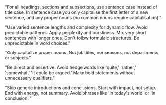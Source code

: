 
“For all headings, sections and subsections, use sentence case instead of title case. In sentence case you only capitalise the first letter of a new sentence, and any proper nouns (no common nouns require capitalisation).”


"Use varied sentence lengths and complexity for dynamic flow. Avoid predictable patterns. Apply perplexity and burstiness. Mix very short sentences with longer ones. Don't follow formulaic structures. Be unpredictable in word choices."


“Only capitalize proper nouns. Not job titles, not seasons, not departments or subjects.”


"Be direct and assertive. Avoid hedge words like 'quite,' 'rather,' 'somewhat,' 'it could be argued.' Make bold statements without unnecessary qualifiers."


"Skip generic introductions and conclusions. Start with impact, not setup. End with energy, not summary. Avoid phrases like 'in today's world' or 'in conclusion.'"